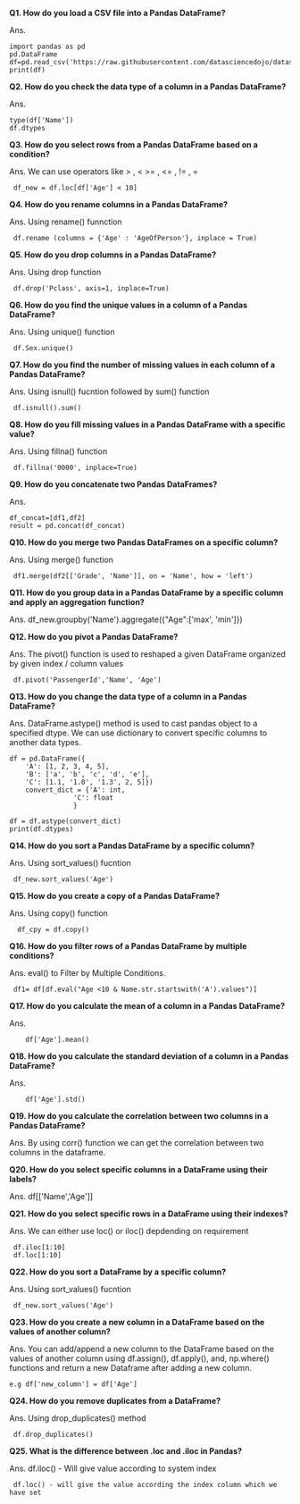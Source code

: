 **Q1. How do you load a CSV file into a Pandas DataFrame?**

Ans. 

	import pandas as pd
	pd.DataFrame
	df=pd.read_csv('https://raw.githubusercontent.com/datasciencedojo/datasets/master/titanic.csv')
	print(df)



**Q2. How do you check the data type of a column in a Pandas DataFrame?**

Ans.

	type(df['Name'])
	df.dtypes

**Q3. How do you select rows from a Pandas DataFrame based on a condition?**

Ans. We can use operators like > , < >= , <= , != , =

	 df_new = df.loc[df['Age'] < 10]


**Q4. How do you rename columns in a Pandas DataFrame?**

Ans. Using rename() funnction

	 df.rename (columns = {'Age' : 'AgeOfPerson'}, inplace = True)

**Q5. How do you drop columns in a Pandas DataFrame?**

Ans. Using drop function
	 
	 df.drop('Pclass', axis=1, inplace=True)

**Q6. How do you find the unique values in a column of a Pandas DataFrame?**

Ans. Using unique() function
	
	 df.Sex.unique()

**Q7. How do you find the number of missing values in each column of a Pandas DataFrame?**

Ans. Using isnull() fucntion followed by sum() function

	 df.isnull().sum()

**Q8. How do you fill missing values in a Pandas DataFrame with a specific value?**

Ans. Using fillna() function

	 df.fillna('0000', inplace=True)

**Q9. How do you concatenate two Pandas DataFrames?**

Ans. 

	df_concat=[df1,df2]
	result = pd.concat(df_concat)

**Q10. How do you merge two Pandas DataFrames on a specific column?**

Ans. Using merge() function

	 df1.merge(df2[['Grade', 'Name']], on = 'Name', how = 'left')


**Q11. How do you group data in a Pandas DataFrame by a specific column and apply an aggregation function?**

Ans. df_new.groupby('Name').aggregate({"Age":['max', 'min']})

**Q12. How do you pivot a Pandas DataFrame?**

Ans. The pivot() function is used to reshaped a given DataFrame organized by given index / column values

	 df.pivot('PassengerId','Name', 'Age')

**Q13. How do you change the data type of a column in a Pandas DataFrame?**

Ans. DataFrame.astype() method is used to cast pandas object to a specified dtype. We can use dictionary to convert specific columns to another data types. 

	df = pd.DataFrame({
		'A': [1, 2, 3, 4, 5],
		'B': ['a', 'b', 'c', 'd', 'e'],
		'C': [1.1, '1.0', '1.3', 2, 5]})
		convert_dict = {'A': int,
					'C': float
					}
	 
	df = df.astype(convert_dict)
	print(df.dtypes)

**Q14. How do you sort a Pandas DataFrame by a specific column?**

Ans. Using sort_values() fucntion

	 df_new.sort_values('Age')

**Q15. How do you create a copy of a Pandas DataFrame?**

Ans.  Using copy() function

	  df_cpy = df.copy()

**Q16. How do you filter rows of a Pandas DataFrame by multiple conditions?**

Ans. eval() to Filter by Multiple Conditions. 	
	 
	 df1= df[df.eval("Age <10 & Name.str.startswith('A').values")]


**Q17. How do you calculate the mean of a column in a Pandas DataFrame?**


Ans.

		df['Age'].mean()
		
**Q18. How do you calculate the standard deviation of a column in a Pandas DataFrame?**

Ans.

	    df['Age'].std()

**Q19. How do you calculate the correlation between two columns in a Pandas DataFrame?**

Ans. By using corr() function we can get the correlation between two columns in the dataframe.

**Q20. How do you select specific columns in a DataFrame using their labels?**

Ans. df[['Name','Age']]

**Q21. How do you select specific rows in a DataFrame using their indexes?**

Ans. We can either use loc() or iloc() depdending on requirement

	 df.iloc[1:10]
	 df.loc[1:10]

**Q22. How do you sort a DataFrame by a specific column?**

Ans. Using sort_values() fucntion

	 df_new.sort_values('Age')

**Q23. How do you create a new column in a DataFrame based on the values of another column?**

Ans. You can add/append a new column to the DataFrame based on the values of another column using df.assign(), df.apply(), and, np.where() functions and return a new Dataframe after adding a new column.

	e.g df['new_column'] = df['Age']

**Q24. How do you remove duplicates from a DataFrame?**

Ans. Using drop_duplicates() method

	 df.drop_duplicates()

**Q25. What is the difference between .loc and .iloc in Pandas?**

Ans. df.iloc() - Will give value according to system index

	 df.loc() - will give the value according the index column which we have set
